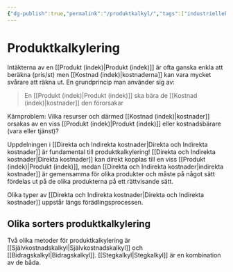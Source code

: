 ```yaml
---
{"dg-publish":true,"permalink":"/produktkalkyl/","tags":["industriellekonomi"]}
---
```


# Produktkalkylering
Intäkterna av en [[Produkt (indek)\|Produkt (indek)]] är ofta ganska enkla att beräkna (pris/st) men [[Kostnad (indek)\|kostnaderna]] kan vara mycket svårare att räkna ut. En grundprincip man använder sig av:

> En [[Produkt (indek)\|Produkt (indek)]] ska bära de [[Kostnad (indek)\|kostnader]] den förorsakar

Kärnproblem: Vilka resurser och därmed [[Kostnad (indek)\|kostnader]] orsakas av en viss [[Produkt (indek)\|Produkt (indek)]] eller kostnadsbärare (vara eller tjänst)? 

Uppdelningen i [[Direkta och Indirekta kostnader\|Direkta och Indirekta kostnader]] är fundamental till produktkalkylering!
[[Direkta och Indirekta kostnader\|Direkta kostnader]] kan direkt kopplas till en viss [[Produkt (indek)\|Produkt (indek)]], medan [[Direkta och Indirekta kostnader\|indirekta kostnader]] är gemensamma för olika produkter och måste på något sätt fördelas ut på de olika produkterna på ett rättvisande sätt. 

Olika typer av [[Direkta och Indirekta kostnader\|Direkta och Indirekta kostnader]] uppstår längs förädlingsprocessen.


## Olika sorters produktkalkylering
Två olika metoder för produktkalkylering är [[Självkostnadskalkyl\|Självkostnadskalkyl]] och [[Bidragskalkyl\|Bidragskalkyl]]. [[Stegkalkyl\|Stegkalkyl]] är en kombination av de båda.

